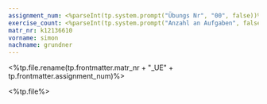 ```yaml
---
assignment_num: <%parseInt(tp.system.prompt("Übungs Nr", "00", false))%>
exercise_count: <%parseInt(tp.system.prompt("Anzahl an Aufgaben", false))%>
matr_nr: k12136610
vorname: simon
nachname: grundner
---
```


<%tp.file.rename(tp.frontmatter.matr_nr + "_UE" + tp.frontmatter.assignment_num)%>

<%tp.file%>